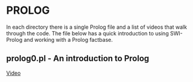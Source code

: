 # PROLOG

In each directory there is a single Prolog file and a list of videos that walk through the code.  The file below has a quick introduction to using SWI-Prolog and working with a Prolog factbase.

## prolog0.pl - An introduction to Prolog

[Video](https://youtu.be/pgGL0r3tLbY)
